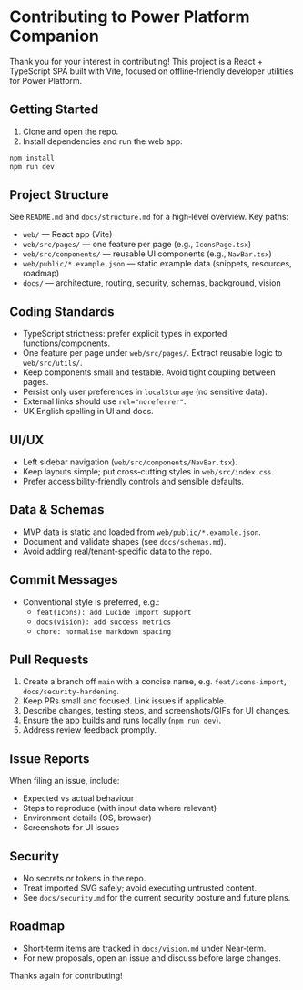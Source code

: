 # Contributing to Power Platform Companion

Thank you for your interest in contributing! This project is a React + TypeScript SPA built with Vite, focused on offline‑friendly developer utilities for Power Platform.

## Getting Started

1. Clone and open the repo.
2. Install dependencies and run the web app:

```bash
npm install
npm run dev
```

## Project Structure

See `README.md` and `docs/structure.md` for a high‑level overview. Key paths:

- `web/` — React app (Vite)
- `web/src/pages/` — one feature per page (e.g., `IconsPage.tsx`)
- `web/src/components/` — reusable UI components (e.g., `NavBar.tsx`)
- `web/public/*.example.json` — static example data (snippets, resources, roadmap)
- `docs/` — architecture, routing, security, schemas, background, vision

## Coding Standards

- TypeScript strictness: prefer explicit types in exported functions/components.
- One feature per page under `web/src/pages/`. Extract reusable logic to `web/src/utils/`.
- Keep components small and testable. Avoid tight coupling between pages.
- Persist only user preferences in `localStorage` (no sensitive data).
- External links should use `rel="noreferrer"`.
- UK English spelling in UI and docs.

## UI/UX

- Left sidebar navigation (`web/src/components/NavBar.tsx`).
- Keep layouts simple; put cross‑cutting styles in `web/src/index.css`.
- Prefer accessibility-friendly controls and sensible defaults.

## Data & Schemas

- MVP data is static and loaded from `web/public/*.example.json`.
- Document and validate shapes (see `docs/schemas.md`).
- Avoid adding real/tenant-specific data to the repo.

## Commit Messages

- Conventional style is preferred, e.g.:
  - `feat(Icons): add Lucide import support`
  - `docs(vision): add success metrics`
  - `chore: normalise markdown spacing`

## Pull Requests

1. Create a branch off `main` with a concise name, e.g. `feat/icons-import`, `docs/security-hardening`.
2. Keep PRs small and focused. Link issues if applicable.
3. Describe changes, testing steps, and screenshots/GIFs for UI changes.
4. Ensure the app builds and runs locally (`npm run dev`).
5. Address review feedback promptly.

## Issue Reports

When filing an issue, include:

- Expected vs actual behaviour
- Steps to reproduce (with input data where relevant)
- Environment details (OS, browser)
- Screenshots for UI issues

## Security

- No secrets or tokens in the repo.
- Treat imported SVG safely; avoid executing untrusted content.
- See `docs/security.md` for the current security posture and future plans.

## Roadmap

- Short‑term items are tracked in `docs/vision.md` under Near‑term.
- For new proposals, open an issue and discuss before large changes.

Thanks again for contributing!
